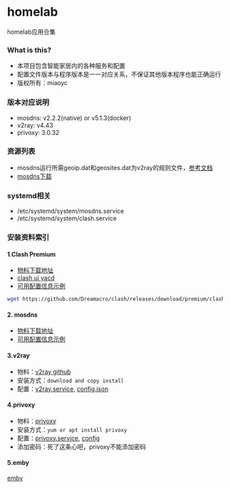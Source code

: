# homelab
homelab应用合集

### What is this?
- 本项目包含智能家居内的各种服务和配置
- 配置文件版本与程序版本是一一对应关系，不保证其他版本程序也能正确运行
- 版权所有：miaoyc

### 版本对应说明
- mosdns: v2.2.2(native) or v5.1.3(docker)
- v2ray: v4.43
- privoxy: 3.0.32


### 资源列表
- mosdns运行所需geoip.dat和geosites.dat为v2ray的规则文件，[参考文档](https://github.com/Loyalsoldier/v2ray-rules-dat)
- [mosdns下载](https://github.com/IrineSistiana/mosdns/releases)

### systemd相关
- /etc/systemd/system/mosdns.service
- /etc/systemd/system/clash.service  

### 安装资料索引
#### 1.Clash Premium
- [物料下载地址](https://github.com/Dreamacro/clash/releases/tag/premium) 
- [clash ui yacd](clash/yacd.tar.xz)
- [可用配置信息示例](clash)
```bash 
wget https://github.com/Dreamacro/clash/releases/download/premium/clash-linux-amd64-2023.06.30.gz
```

#### 2. mosdns
- [物料下载地址](https://github.com/IrineSistiana/mosdns/releases)
- [可用配置信息示例](mosdns)

#### 3.v2ray
- 物料：[v2ray github](https://github.com/v2fly/v2ray-core)
- 安装方式：`download and copy install`
- 配置：[v2ray.service](./v2ray/v2ray.service), [config.json](./v2ray/config.json)

#### 4.privoxy
- 物料：[privoxy](https://www.privoxy.org/sf-download-mirror/)
- 安装方式：`yum or apt install privoxy`
- 配置：[privoxy.service](./privoxy/privoxy.service), [config](./privoxy/config)
- 添加密码：死了这条心吧，privoxy不能添加密码

#### 5.emby
[emby](emby)




